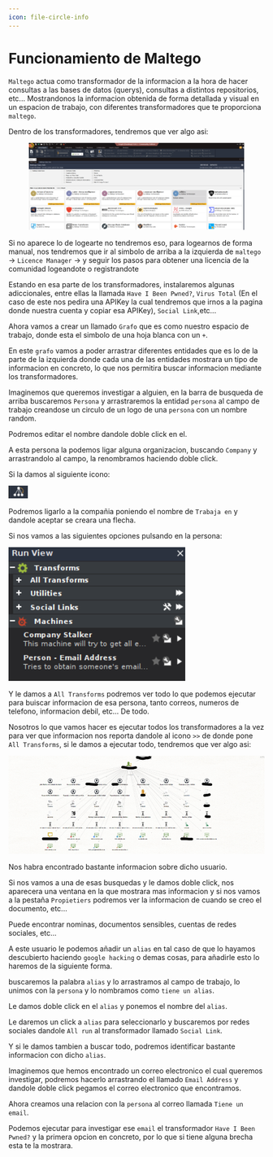 ```yaml
---
icon: file-circle-info
---
```


# Funcionamiento de Maltego

`Maltego` actua como transformador de la informacion a la hora de hacer consultas a las bases de datos (querys), consultas a distintos repositorios, etc... Mostrandonos la informacion obtenida de forma detallada y visual en un espacion de trabajo, con diferentes transformadores que te proporciona `maltego`.

Dentro de los transformadores, tendremos que ver algo asi:

<figure><img src="../../../.gitbook/assets/image (3) (1) (1) (1) (1) (1) (1) (1) (1) (1) (1) (1) (1) (1) (1) (1) (1).png" alt=""><figcaption></figcaption></figure>

Si no aparece lo de logearte no tendremos eso, para logearnos de forma manual, nos tendremos que ir al simbolo de arriba a la izquierda de `maltego` -> `Licence Manager` -> y seguir los pasos para obtener una licencia de la comunidad logeandote o registrandote

Estando en esa parte de los transformadores, instalaremos algunas adiccionales, entre ellas la llamada `Have I Been Pwned?`, `Virus Total` (En el caso de este nos pedira una APIKey la cual tendremos que irnos a la pagina donde nuestra cuenta y copiar esa APIKey), `Social Link`,etc...

Ahora vamos a crear un llamado `Grafo` que es como nuestro espacio de trabajo, donde esta el simbolo de una hoja blanca con un `+`.

En este `grafo` vamos a poder arrastrar diferentes entidades que es lo de la parte de la izquierda donde cada una de las entidades mostrara un tipo de informacion en concreto, lo que nos permitira buscar informacion mediante los transformadores.

Imaginemos que queremos investigar a alguien, en la barra de busqueda de arriba buscaremos `Persona` y arrastraremos la entidad `persona` al campo de trabajo creandose un circulo de un logo de una `persona` con un nombre random.

Podremos editar el nombre dandole doble click en el.

A esta persona la podemos ligar alguna organizacion, buscando `Company` y arrastrandolo al campo, la renombramos haciendo doble click.

Si la damos al siguiente icono:

![](<../../../.gitbook/assets/image (1) (1) (1) (1) (1) (1) (1) (1) (1) (1) (1) (1) (1) (1) (1) (1) (1) (1) (1) (1) (1) (1) (1) (1) (1) (1) (1) (1) (1) (1) (1) (1).png>)

Podremos ligarlo a la compañia poniendo el nombre de `Trabaja en` y dandole aceptar se creara una flecha.

Si nos vamos a las siguientes opciones pulsando en la persona:

![](<../../../.gitbook/assets/image (2) (1) (1) (1) (1) (1) (1) (1) (1) (1) (1) (1) (1) (1) (1) (1) (1) (1) (1) (1) (1) (1) (1) (1).png>)

Y le damos a `All Transforms` podremos ver todo lo que podemos ejecutar para buiscar informacion de esa persona, tanto correos, numeros de telefono, informacion debil, etc... De todo.

Nosotros lo que vamos hacer es ejecutar todos los transformadores a la vez para ver que informacion nos reporta dandole al icono `>>` de donde pone `All Transforms`, si le damos a ejecutar todo, tendremos que ver algo asi:

![](<../../../.gitbook/assets/image (3) (1) (1) (1) (1) (1) (1) (1) (1) (1) (1) (1) (1) (1) (1) (1) (1) (1).png>)

Nos habra encontrado bastante informacion sobre dicho usuario.

Si nos vamos a una de esas busquedas y le damos doble click, nos aparecera una ventana en la que mostrara mas informacion y si nos vamos a la pestaña `Propietiers` podremos ver la informacion de cuando se creo el documento, etc...

Puede encontrar nominas, documentos sensibles, cuentas de redes sociales, etc...

A este usuario le podemos añadir un `alias` en tal caso de que lo hayamos descubierto haciendo `google hacking` o demas cosas, para añadirle esto lo haremos de la siguiente forma.

buscaremos la palabra `alias` y lo arrastramos al campo de trabajo, lo unimos con la `persona` y lo nombramos como `tiene un alias`.

Le damos doble click en el `alias` y ponemos el nombre del `alias`.

Le daremos un click a `alias` para seleccionarlo y buscaremos por redes sociales dandole `All run` al transformador llamado `Social Link`.

Y si le damos tambien a buscar todo, podremos identificar bastante informacion con dicho `alias`.

Imaginemos que hemos encontrado un correo electronico el cual queremos investigar, podremos hacerlo arrastrando el llamado `Email Address` y dandole doble click pegamos el correo electronico que encontramos.

Ahora creamos una relacion con la `persona` al correo llamada `Tiene un email`.

Podemos ejecutar para investigar ese `email` el transformador `Have I Been Pwned?` y la primera opcion en concreto, por lo que si tiene alguna brecha esta te la mostrara.
